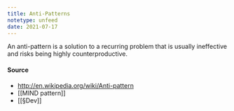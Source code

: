 ```yaml
---
title: Anti-Patterns
notetype: unfeed
date: 2021-07-17
---
```


An anti-pattern is a solution to a recurring problem that is usually ineffective and risks being highly counterproductive.

#### Source
- http://en.wikipedia.org/wiki/Anti-pattern
- [[MIND pattern]]
- [[§Dev]]